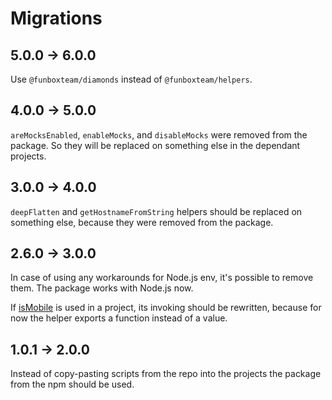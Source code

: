# Migrations

## 5.0.0 → 6.0.0

Use `@funboxteam/diamonds` instead of `@funboxteam/helpers`.


## 4.0.0 → 5.0.0

`areMocksEnabled`, `enableMocks`, and `disableMocks` were removed from the package. So they will be replaced 
on something else in the dependant projects. 


## 3.0.0 → 4.0.0

`deepFlatten` and `getHostnameFromString` helpers should be replaced on something else, because they were removed 
from the package.


## 2.6.0 → 3.0.0

In case of using any workarounds for Node.js env, it's possible to remove them. 
The package works with Node.js now.

If [isMobile](./lib/is-mobile.js) is used in a project, its invoking should be rewritten, because for now the helper
exports a function instead of a value.


## 1.0.1 → 2.0.0

Instead of copy-pasting scripts from the repo into the projects the package from the npm should be used.
